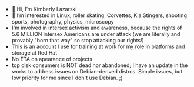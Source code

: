- 👋 Hi, I’m Kimberly Lazarski
- 👀 I’m interested in Linux, roller skating, Corvettes, Kia Stingers, shooting sports, photography, physics, microscopy
- I'm involved in intersex activism and awareness, because the rights of 5.6 MILLION intersex Americans are under attack (we are literally and provably "born that way" so stop attacking our rights!) 
- This is an account I use for training at work for my role in platforms and storage at Red Hat
- No ETA on apearance of projects
- top disk consumers is NOT dead nor abandoned; I have an update in the works to address issues on Debian-derived distros. Simple issues, but low priority for me since I don't use Debian. ;)  
